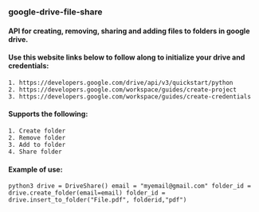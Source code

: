 ### google-drive-file-share

  

#### API for creating, removing, sharing and adding files to folders in google drive.


#### Use this website links below to follow along to initialize your drive and credentials:

	1. https://developers.google.com/drive/api/v3/quickstart/python
	2. https://developers.google.com/workspace/guides/create-project
	3. https://developers.google.com/workspace/guides/create-credentials

#### Supports the following:
	1. Create folder
	2. Remove folder
	3. Add to folder
	4. Share folder

#### Example of use:

`python3 drive = DriveShare()
email = "myemail@gmail.com"
folder_id = drive.create_folder(email=email)
folder_id = drive.insert_to_folder("File.pdf", folderid,"pdf")
`

